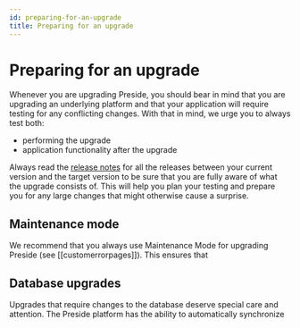 ```yaml
---
id: preparing-for-an-upgrade
title: Preparing for an upgrade
---
```


# Preparing for an upgrade

Whenever you are upgrading Preside, you should bear in mind that you are upgrading an underlying platform and that your application will require testing for any conflicting changes. With that in mind, we urge you to always test both:

* performing the upgrade
* application functionality after the upgrade

Always read the [release notes](https://www.preside.org/release-notes.html) for all the releases between your current version and the target version to be sure that you are fully aware of what the upgrade consists of. This will help you plan your testing and prepare you for any large changes that might otherwise cause a surprise.

## Maintenance mode

We recommend that you always use Maintenance Mode for upgrading Preside (see [[customerrorpages]]). This ensures that 

## Database upgrades

Upgrades that require changes to the database deserve special care and attention. The Preside platform has the ability to automatically synchronize
